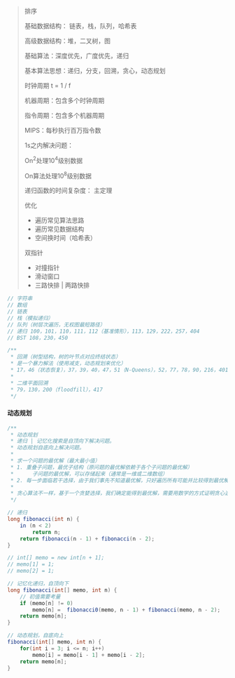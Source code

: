 >
>
>排序
>
>基础数据结构： 链表，栈，队列，哈希表
>
>高级数据结构：堆，二叉树，图
>
>基础算法：深度优先，广度优先，递归
>
>基本算法思想：递归，分支，回溯，贪心，动态规划
>
>
>
>时钟周期  t = 1 / f
>
>机器周期：包含多个时钟周期
>
>指令周期：包含多个机器周期
>
>MIPS：每秒执行百万指令数
>
>1s之内解决问题：
>
>On<sup>2</sup>处理10<sup>4</sup>级别数据
>
>On算法处理10<sup>8</sup>级别数据
>
>
>
>递归函数的时间复杂度： 主定理
>
>
>
>优化
>
>+ 遍历常见算法思路
>+ 遍历常见数据结构
>+ 空间换时间（哈希表）
>
> 
>
>双指针
>
>+ 对撞指针
>+ 滑动窗口
>+ 三路快排 | 两路快排

``` js
// 字符串
// 数组
// 链表
// 栈（模拟递归）
// 队列（树层次遍历，无权图最短路径）
// 递归 100，101，110，111，112（基准情形），113，129，222，257，404
// BST 108，230，450

/**
 * 回溯（树型结构，树的叶节点对应终结状态）
 * 是一个暴力解法（使用减支，动态规划来优化）
 * 17，46（状态恢复），37，39，40，47，51（N-Queens），52，77，78，90，216，401
 *
 * 二维平面回溯
 * 79，130，200（floodfill），417
 */

```

#### 动态规划

``` java
/**
 * 动态规划
 * 递归 | 记忆化搜索是自顶向下解决问题。
 * 动态规划自底向上解决问题。
 * 
 * 求一个问题的最优解（最大最小值）
 * 1. 重叠子问题，最优子结构（原问题的最优解依赖于各个子问题的最优解）
 *		子问题的最优解，可以存储起来（通常是一维或二维数组）
 * 2. 每一步面临若干选择，由于我们事先不知道最优解，只好遍历所有可能并比较得到最优解
 *
 * 贪心算法不一样，基于一个贪婪选择，我们确定能得到最优解，需要用数学的方式证明贪心选择的正确性
 */

// 递归
long fibonacci(int n) {
    in (n < 2)
        return n;
    return fibonacci(n - 1) + fibonacci(n - 2);
}

// int[] memo = new int[n + 1];
// memo[1] = 1;
// memo[2] = 1;

// 记忆化递归，自顶向下
long fibonacci(int[] memo, int n) {
    // 初值需要考量
    if (memo[n] != 0) 
        memo[n] =  fibonacci0(memo, n - 1) + fibonacci(memo, n - 2);
    return memo[n];
}

// 动态规划，自底向上
fibonacci(int[] memo, int n) {
    for(int i = 3; i <= n; i++) 
        memo[i] = memo[i - 1] + memo[i - 2];
    return memo[n];
}

```

